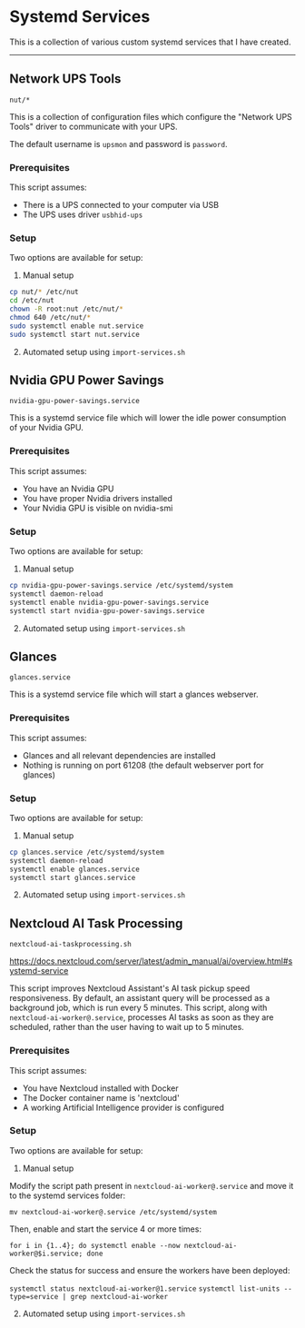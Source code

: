 # Systemd Services

This is a collection of various custom systemd services that I have created.

---

## Network UPS Tools
`nut/*`

This is a collection of configuration files which configure the "Network UPS Tools" driver to communicate with your UPS.

The default username is `upsmon` and password is `password`.

### Prerequisites
This script assumes:
- There is a UPS connected to your computer via USB
- The UPS uses driver `usbhid-ups`

### Setup
Two options are available for setup:

1. Manual setup
```sh
cp nut/* /etc/nut
cd /etc/nut
chown -R root:nut /etc/nut/*
chmod 640 /etc/nut/*
sudo systemctl enable nut.service
sudo systemctl start nut.service
```
2. Automated setup using `import-services.sh`


## Nvidia GPU Power Savings
`nvidia-gpu-power-savings.service`

This is a systemd service file which will lower the idle power consumption of your Nvidia GPU.

### Prerequisites
This script assumes:
- You have an Nvidia GPU
- You have proper Nvidia drivers installed
- Your Nvidia GPU is visible on nvidia-smi

### Setup
Two options are available for setup:

1. Manual setup
```sh
cp nvidia-gpu-power-savings.service /etc/systemd/system
systemctl daemon-reload
systemctl enable nvidia-gpu-power-savings.service
systemctl start nvidia-gpu-power-savings.service
```
2. Automated setup using `import-services.sh`


## Glances
`glances.service`

This is a systemd service file which will start a glances webserver.

### Prerequisites
This script assumes:
- Glances and all relevant dependencies are installed
- Nothing is running on port 61208 (the default webserver port for glances)

### Setup
Two options are available for setup:

1. Manual setup
```sh
cp glances.service /etc/systemd/system
systemctl daemon-reload
systemctl enable glances.service
systemctl start glances.service
```
2. Automated setup using `import-services.sh`


## Nextcloud AI Task Processing
`nextcloud-ai-taskprocessing.sh`

https://docs.nextcloud.com/server/latest/admin_manual/ai/overview.html#systemd-service

This script improves Nextcloud Assistant's AI task pickup speed responsiveness. By default, an assistant query will be processed as a background job, which is run every 5 minutes. This script, along with `nextcloud-ai-worker@.service`, processes AI tasks as soon as they are scheduled, rather than the user having to wait up to 5 minutes.

### Prerequisites
This script assumes:
- You have Nextcloud installed with Docker
- The Docker container name is 'nextcloud'
- A working Artificial Intelligence provider is configured

### Setup
Two options are available for setup:

1. Manual setup

Modify the script path present in `nextcloud-ai-worker@.service` and move it to the systemd services folder:

`mv nextcloud-ai-worker@.service /etc/systemd/system`

Then, enable and start the service 4 or more times:

`for i in {1..4}; do systemctl enable --now nextcloud-ai-worker@$i.service; done`

Check the status for success and ensure the workers have been deployed:

`systemctl status nextcloud-ai-worker@1.service`
`systemctl list-units --type=service | grep nextcloud-ai-worker`

2. Automated setup using `import-services.sh`

